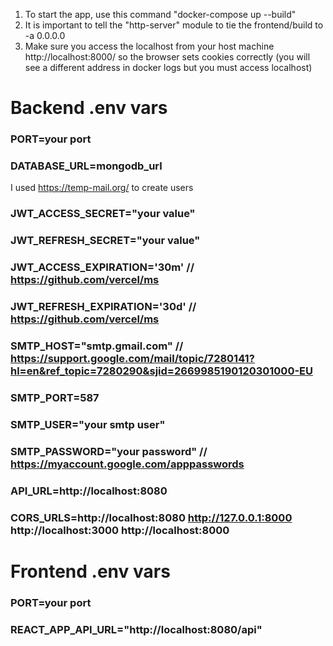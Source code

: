 1. To start the app, use this command "docker-compose up --build"
2. It is important to tell the "http-server" module to tie the frontend/build to -a 0.0.0.0 
3. Make sure you access the localhost from your host machine http://localhost:8000/ so the browser sets cookies correctly (you will see a different address in docker logs but you must access localhost)

# Backend .env vars
### PORT=your port
### DATABASE_URL=mongodb_url
I used https://temp-mail.org/ to create users

### JWT_ACCESS_SECRET="your value"
### JWT_REFRESH_SECRET="your value"
### JWT_ACCESS_EXPIRATION='30m' // https://github.com/vercel/ms
### JWT_REFRESH_EXPIRATION='30d' // https://github.com/vercel/ms

### SMTP_HOST="smtp.gmail.com" // https://support.google.com/mail/topic/7280141?hl=en&ref_topic=7280290&sjid=2669985190120301000-EU
### SMTP_PORT=587
### SMTP_USER="your smtp user"
### SMTP_PASSWORD="your password" // https://myaccount.google.com/apppasswords

### API_URL=http://localhost:8080
### CORS_URLS=http://localhost:8080 http://127.0.0.1:8000 http://localhost:3000 http://localhost:8000

# Frontend .env vars
### PORT=your port
### REACT_APP_API_URL="http://localhost:8080/api"
